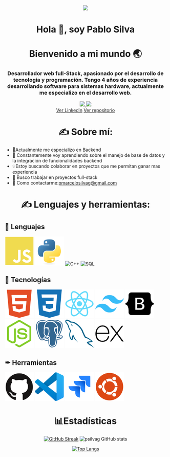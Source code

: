 
<div id="header" align="center">
    <img src="https://media.giphy.com/media/TFPdmm3rdzeZ0kP3zG/giphy-downsized.gif" width="400"  />
    <h1 align="center"> Hola  &#128075;, soy Pablo Silva</h1>
    <h1 align="center">Bienvenido a mi mundo &#127759; </h1>
    <h3 align="center">Desarrollador web full-Stack, apasionado por el desarrollo de tecnología y programación. Tengo 4 años de experiencia desarrollando software para sistemas hardware, actualmente me especializo en el desarrollo web. </h3>
</div>

<div id="socials" align="center">
   <a href="https://www.linkedin.com/in/pablo-silvawebdeveloper/"  target="_blank" > 
   <img src="https://www.pagepersonnel.es/sites/pagepersonnel.es/files/legacy/linkedin-_0.jpg"  width="100" /> </a>
   <a href="https://main--sunny-pixie-07ea23.netlify.app/"  target="_blank" > 
   <img src="https://www.hostinger.com/tutorials/wp-content/uploads/sites/2/2022/01/become-web-developer.jpg"  width="100" /> </a>
  
   <div align="center" >
   <a href="https://www.linkedin.com/in/pablo-silvawebdeveloper/" target="_blank" >Ver Linkedin</a>
   <a href="https://main--sunny-pixie-07ea23.netlify.app/"  target="_blank" > Ver repositorio </a>
   </div>   
  
</div>

<div>
  <h1 align="center"> &#9997; Sobre mí:</h1>
  <ul>
    <li>&#128190;Actualmente me especializo en Backend</li>
    <li>&#128242; Constantemente voy aprendiendo sobre el manejo de base de datos y la integración de funcionalidades backend </li>
    <li>&#128161;Estoy buscando colaborar en proyectos que me permitan ganar mas experiencia</li>
    <li>&#128188; Busco trabajar en proyectos full-stack</li>
    <li>&#128231; Como contactarme:<a href="mailto:pmarcelosilvag@gmail.com">pmarcelosilvag@gmail.com</a></li>

  </ul>
</div>

<div align="left">
  <h1 align="center"> &#9997; Lenguajes y herramientas: </h1>

  <h2 align="left"> &#128268; Lenguajes </h2>
  <img src="https://github.com/devicons/devicon/blob/master/icons/javascript/javascript-plain.svg" width="90" height="90" alt="Javascript"  />
  <img src="https://github.com/devicons/devicon/blob/master/icons/python/python-original.svg" width="90" height="90" alt="Python"  />
  <img src="https://upload.wikimedia.org/wikipedia/commons/1/18/ISO_C%2B%2B_Logo.svg" width="90" height="90" alt="C++"  />
  <img src="https://cdn-icons-png.flaticon.com/512/337/337953.png" width="90" height="90" alt="SQL"  /> 

  <h2 align="left"> &#128189; Tecnologías </h2>

  <img src="https://github.com/devicons/devicon/blob/master/icons/html5/html5-plain.svg" width="90" height="90" alt="HTML5"  />
  <img src="https://github.com/devicons/devicon/blob/master/icons/css3/css3-plain.svg" width="90" height="90" alt="CSS3"  />
  <img src="https://github.com/devicons/devicon/blob/master/icons/react/react-original.svg" width="90" height="90" alt="React"  />
  <img src="https://github.com/devicons/devicon/blob/master/icons/tailwindcss/tailwindcss-plain.svg" width="90" height="90" alt="TailwindCss"  />
  <img src="https://github.com/devicons/devicon/blob/master/icons/bootstrap/bootstrap-plain.svg" width="90" height="90" alt="Bootstrap"  />
  <img src="https://github.com/devicons/devicon/blob/master/icons/nodejs/nodejs-plain.svg" width="90" height="90" alt="NodeJS"  />
  <img src="https://github.com/devicons/devicon/blob/master/icons/postgresql/postgresql-plain.svg" width="90" height="90" alt="Postgre"  />
  <img src="https://github.com/devicons/devicon/blob/master/icons/mysql/mysql-original.svg" width="90" height="90" alt="MySQL"  />
  <img src="https://github.com/devicons/devicon/blob/master/icons/express/express-original.svg" width="90" height="90" alt="Express"  />

  <h2 align="left"> &#10002; Herramientas </h2>
  <img src="https://github.com/devicons/devicon/blob/master/icons/github/github-original.svg" width="90" height="90" alt="GitHub"  />
  <img src="https://github.com/devicons/devicon/blob/master/icons/vscode/vscode-original.svg" width="90" height="90" alt="VSCode"  />
  <img src="https://github.com/devicons/devicon/blob/master/icons/jira/jira-original.svg" width="90" height="90" alt="Jira"  />
  <img src="https://github.com/devicons/devicon/blob/master/icons/ubuntu/ubuntu-plain.svg" width="90" height="90" alt="Linux Distro Ubuntu"  />
</div>

<div align="center">
<h1 align="center"> &#128202;Estadísticas</h1>

[![GitHub Streak](http://github-readme-streak-stats.herokuapp.com?user=psilvag&theme=transparent&locale=es&date_format=j%20M%5B%20Y%5D&mode=weekly&card_width=600)](https://git.io/streak-stats)
![psilvag GitHub stats](https://github-readme-stats.vercel.app/api?username=psilvag&show_icons=true&theme=radical)
 
[![Top Langs](https://github-readme-stats.vercel.app/api/top-langs/?username=psilvag&layout=donut-vertical)](https://github.com/anuraghazra/github-readme-stats)
</div>

